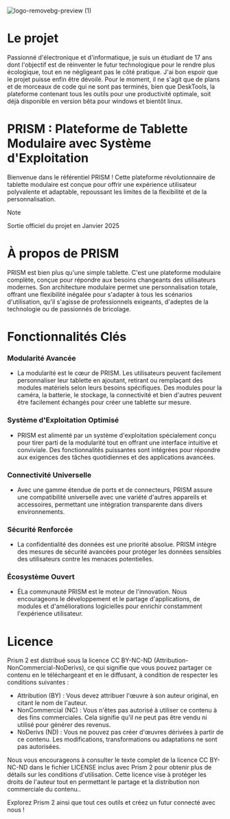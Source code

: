 ![logo-removebg-preview (1)](https://github.com/hugodev-teck/Prism/assets/84953759/a7c18f4c-e080-4b52-9e7d-35d790b7632c)
# Le projet
Passionné d'électronique et d'informatique, je suis un étudiant de 17 ans dont l'objectif est de réinventer le futur technologique pour le rendre plus écologique, tout en ne négligeant pas le côté pratique. J'ai bon espoir que le projet puisse enfin être dévoilé. Pour le moment, il ne s'agit que de plans et de morceaux de code qui ne sont pas terminés, bien que DeskTools, la plateforme contenant tous les outils pour une productivité optimale, soit déjà disponible en version bêta pour windows et bientôt linux.

# PRISM : Plateforme de Tablette Modulaire avec Système d'Exploitation
Bienvenue dans le référentiel PRISM ! Cette plateforme révolutionnaire de tablette modulaire est conçue pour offrir une expérience utilisateur polyvalente et adaptable, repoussant les limites de la flexibilité et de la personnalisation.

> [!NOTE]
> Sortie officiel du projet en Janvier 2025

# À propos de PRISM
PRISM est bien plus qu'une simple tablette. C'est une plateforme modulaire complète, conçue pour répondre aux besoins changeants des utilisateurs modernes. Son architecture modulaire permet une personnalisation totale, offrant une flexibilité inégalée pour s'adapter à tous les scénarios d'utilisation, qu'il s'agisse de professionnels exigeants, d'adeptes de la technologie ou de passionnés de bricolage.

# Fonctionnalités Clés
### Modularité Avancée
* La modularité est le cœur de PRISM. Les utilisateurs peuvent facilement personnaliser leur tablette en ajoutant, retirant ou remplaçant des modules matériels selon leurs besoins spécifiques. Des modules pour la caméra, la batterie, le stockage, la connectivité et bien     d'autres peuvent être facilement échangés pour créer une tablette sur mesure.
### Système d'Exploitation Optimisé
* PRISM est alimenté par un système d'exploitation spécialement conçu pour tirer parti de la modularité tout en offrant une interface intuitive et conviviale. Des fonctionnalités puissantes sont intégrées pour répondre aux exigences des tâches quotidiennes et des applications avancées.
### Connectivité Universelle
* Avec une gamme étendue de ports et de connecteurs, PRISM assure une compatibilité universelle avec une variété d'autres appareils et accessoires, permettant une intégration transparente dans divers environnements.
### Sécurité Renforcée
* La confidentialité des données est une priorité absolue. PRISM intègre des mesures de sécurité avancées pour protéger les données sensibles des utilisateurs contre les menaces potentielles.
### Écosystème Ouvert
* ÉLa communauté PRISM est le moteur de l'innovation. Nous encourageons le développement et le partage d'applications, de modules et d'améliorations logicielles pour enrichir constamment l'expérience utilisateur.

# Licence
Prism 2 est distribué sous la licence CC BY-NC-ND (Attribution-NonCommercial-NoDerivs), ce qui signifie que vous pouvez partager ce contenu en le téléchargeant et en le diffusant, à condition de respecter les conditions suivantes :

* Attribution (BY) : Vous devez attribuer l'œuvre à son auteur original, en citant le nom de l'auteur.
* NonCommercial (NC) : Vous n'êtes pas autorisé à utiliser ce contenu à des fins commerciales. Cela signifie qu'il ne peut pas être vendu ni utilisé pour générer des revenus.
* NoDerivs (ND) : Vous ne pouvez pas créer d'œuvres dérivées à partir de ce contenu. Les modifications, transformations ou adaptations ne sont pas autorisées.

Nous vous encourageons à consulter le texte complet de la licence CC BY-NC-ND dans le fichier LICENSE inclus avec Prism 2 pour obtenir plus de détails sur les conditions d'utilisation. Cette licence vise à protéger les droits de l'auteur tout en permettant le partage et la distribution non commerciale du contenu..

Explorez Prism 2 ainsi que tout ces outils et créez un futur connecté avec nous !
